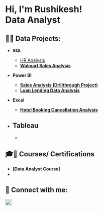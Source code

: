 <h1>Hi, I'm Rushikesh! <br/><a> Data Analyst</a>

<h2>👨‍💻 Data Projects:</h2>

- <b>SQL</b>     
  - [HR Analysis ](https://github.com/Rushikeshvmane/HR-Analysis/blob/main/README.md) <b></i>
  - [Walmart Sales Analysis ]( https://github.com/Rushikeshvmane/Walmart-sales-analysis-/blob/main/README.md) <b></i>
    
- <b>Power BI</b>
  - [Sales Analysis (Drillthrough Project)](https://github.com/Rushikeshvmane/Sales-Analysis-Drillthrough-Project-/blob/main/README.md) <b></i>
  -  [Loan Lending Data Analysis ](https://github.com/Rushikeshvmane/Loan-Lending-Data-Analysis/blob/main/README.md) <b></i>                                       
- <b>Excel</b>
  -  [Hotel Booking Cancellation Analysis ]() <b></i>  

- <b>Tableau</b>
  - 
  - 
<h2>🎓📜 Courses/ Certifications</h2>

- [Data Analyst Course]
- 

<h2> 🤳 Connect with me:</h2>


[<img align="left" alt="manerushikesh | LinkedIn" width="22px" src="https://cdn.jsdelivr.net/npm/simple-icons@v3/icons/linkedin.svg" />][linkedin]


[linkedin]: https://www.linkedin.com/in/manerushikesh/

